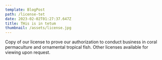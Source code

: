 ```yaml
---
template: BlogPost
path: /license-tet
date: 2023-02-02T01:27:37.647Z
title: THis is in tetum
thumbnail: /assets/license.jpg
---
```

Copy of our license to prove our authorization to conduct business in coral permaculture and ornamental tropical fish.  Other licenses available for viewing upon request.

